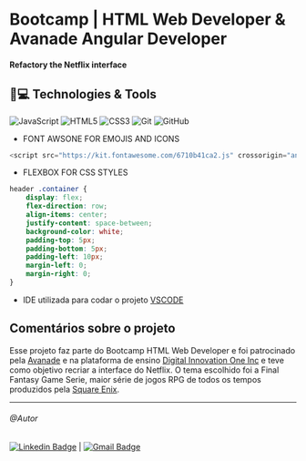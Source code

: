 
# Bootcamp | HTML Web Developer & Avanade Angular Developer

#### Refactory the Netflix interface 

## 🚀💻 Technologies & Tools

![JavaScript](https://img.shields.io/badge/-JavaScript-black?style=flat-square&logo=javascript)  ![HTML5](https://img.shields.io/badge/-HTML5-E34F26?style=flat-square&logo=html5&logoColor=white)  ![CSS3](https://img.shields.io/badge/-CSS3-1572B6?style=flat-square&logo=css3)  ![Git](https://img.shields.io/badge/-Git-black?style=flat-square&logo=git)  ![GitHub](https://img.shields.io/badge/-GitHub-181717?style=flat-square&logo=github)

-   FONT AWSONE FOR EMOJIS AND ICONS
```javascript
<script src="https://kit.fontawesome.com/6710b41ca2.js" crossorigin="anonymous"></script>
```
-   FLEXBOX FOR CSS STYLES
```css
header .container {
    display: flex;
    flex-direction: row;
    align-items: center;
    justify-content: space-between;
    background-color: white;
    padding-top: 5px;
    padding-bottom: 5px;
    padding-left: 10px;
    margin-left: 0;
    margin-right: 0;
}
```
-   IDE utilizada para codar o projeto [VSCODE](https://code.visualstudio.com/)

## Comentários sobre o projeto

Esse projeto faz parte do Bootcamp HTML Web Developer e foi patrocinado pela [Avanade](https://www.avanade.com/pt-br) e na plataforma de ensino [Digital Innovation One Inc](https://digitalinnovation.one/) e teve como objetivo recriar a interface do Netflix. O tema escolhido foi a Final Fantasy Game Serie, maior série de jogos RPG de todos os tempos produzidos pela [Square Enix](https://square-enix-games.com/pt_BR/home).

----------

###### @Autor
[![Linkedin Badge](https://img.shields.io/badge/-flaviohnm-blue?style=flat-square&logo=Linkedin&logoColor=white&link=https://www.linkedin.com/in/flaviohnm/)](https://www.linkedin.com/in/flaviohnm/)  | [![Gmail Badge](https://img.shields.io/badge/-flaviohnm@gmail.com-c14438?style=flat-square&logo=Gmail&logoColor=white&link=mailto:flaviohnm@gmail.com)](mailto:flaviohnm@gmail.com)